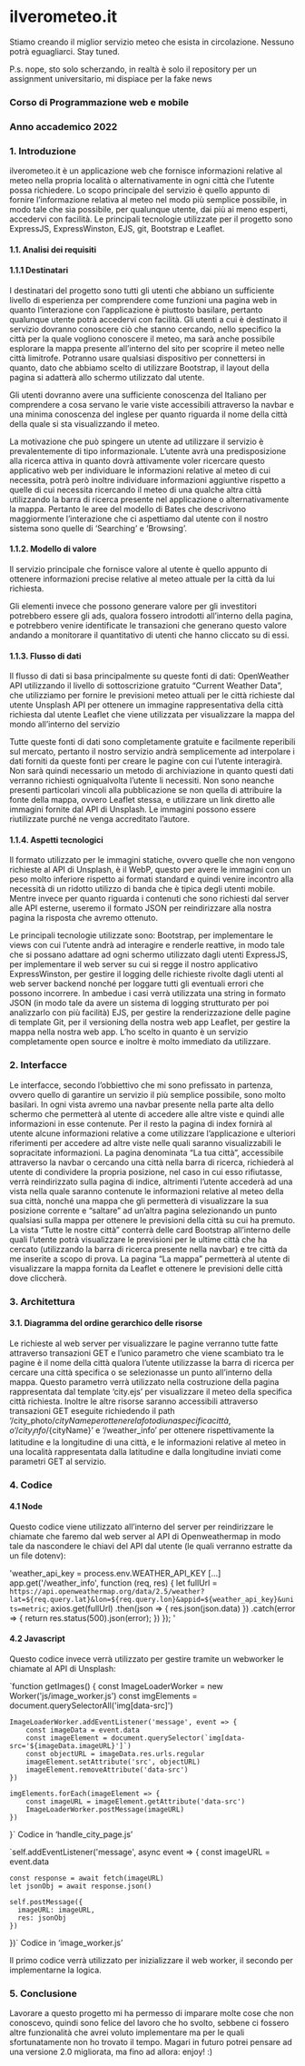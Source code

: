 # ilverometeo.it
Stiamo creando il miglior servizio meteo che esista in circolazione.
Nessuno potrà eguagliarci.
Stay tuned.

P.s. nope, sto solo scherzando, in realtà è solo il repository per un assignment universitario, mi dispiace per la fake news

### Corso di Programmazione web e mobile
### Anno accademico 2022


### 1. Introduzione

ilverometeo.it è un applicazione web che fornisce informazioni relative al meteo nella propria località o alternativamente in ogni città che l’utente possa richiedere.
Lo scopo principale del servizio è quello appunto di fornire l’informazione relativa al meteo nel modo più semplice possibile, in modo tale che sia possibile, per qualunque utente, dai più ai meno esperti, accedervi con facilità.
Le principali tecnologie utilizzate per il progetto sono ExpressJS, ExpressWinston, EJS, git, Bootstrap e Leaflet.
 
#### 1.1. 		Analisi dei requisiti
#### 1.1.1		Destinatari

I destinatari del progetto sono tutti gli utenti che abbiano un sufficiente livello di esperienza per comprendere come funzioni una pagina web in quanto l’interazione con l’applicazione è piuttosto basilare, pertanto qualunque utente potrà accedervi con facilità.
Gli utenti a cui è destinato il servizio dovranno conoscere ciò che stanno cercando, nello specifico la città per la quale vogliono conoscere il meteo, ma sarà anche possibile esplorare la mappa presente all’interno del sito per scoprire il meteo nelle città limitrofe. 
Potranno usare qualsiasi dispositivo per connettersi in quanto, dato che abbiamo scelto di utilizzare Bootstrap, il layout della pagina si adatterà allo schermo utilizzato dal utente.

Gli utenti dovranno avere una sufficiente conoscenza del Italiano per comprendere a cosa servano le varie viste accessibili attraverso la navbar e una minima conoscenza del inglese per quanto riguarda il nome della città della quale si sta visualizzando il meteo.

La motivazione che può spingere un utente ad utilizzare il servizio è prevalentemente di tipo informazionale.
L’utente avrà una predisposizione alla ricerca attiva in quanto dovrà attivamente voler ricercare questo applicativo web per individuare le informazioni relative al meteo di cui necessita, potrà però inoltre individuare informazioni aggiuntive rispetto a quelle di cui necessita ricercando il meteo di una qualche altra città utilizzando la barra di ricerca presente nel applicazione o alternativamente la mappa.
Pertanto le aree del modello di Bates che descrivono maggiormente l’interazione che ci aspettiamo dal utente con il nostro sistema sono quelle di ‘Searching’ e ‘Browsing’.

#### 1.1.2.		Modello di valore

Il servizio principale che fornisce valore al utente è quello appunto di ottenere informazioni precise relative al meteo attuale per la città da lui richiesta.

Gli elementi invece che possono generare valore per gli investitori potrebbero essere gli ads, qualora fossero introdotti all’interno della pagina, e potrebbero venire identificate le transazioni che generano questo valore andando a monitorare il quantitativo di utenti che hanno cliccato su di essi.

#### 1.1.3.		Flusso di dati

Il flusso di dati si basa principalmente su queste fonti di dati:
OpenWeather API utilizzando il livello di sottoscrizione gratuito “Current Weather Data”, che utilizziamo per fornire le previsioni meteo attuali per le città richieste dal utente
Unsplash API per ottenere un immagine rappresentativa della città richiesta dal utente
Leaflet che viene utilizzata per visualizzare la mappa del mondo all’interno del servizio

Tutte queste fonti di dati sono completamente gratuite e facilmente reperibili sul mercato, pertanto il nostro servizio andrà semplicemente ad interpolare i dati forniti da queste fonti per creare le pagine con cui l’utente interagirà.
Non sarà quindi necessario un metodo di archiviazione in quanto questi dati verranno richiesti ogniqualvolta l’utente li necessiti.
Non sono neanche presenti particolari vincoli alla pubblicazione se non quella di attribuire la fonte della mappa, ovvero Leaflet stessa, e utilizzare un link diretto alle immagini fornite dal API di Unsplash.
Le immagini possono essere riutilizzate purché ne venga accreditato l’autore.

#### 1.1.4.		Aspetti tecnologici

Il formato utilizzato per le immagini statiche, ovvero quelle che non vengono richieste al API di Unsplash, è il WebP, questo per avere le immagini con un peso molto inferiore rispetto ai formati standard e quindi venire incontro alla necessità di un ridotto utilizzo di banda che è tipica degli utenti mobile. Mentre invece per quanto riguarda i contenuti che sono richiesti dal server alle API esterne, useremo il formato JSON per reindirizzare alla nostra pagina la risposta che avremo ottenuto.  

Le principali tecnologie utilizzate sono:
Bootstrap, per implementare le views con cui l’utente andrà ad interagire e renderle reattive, in modo tale che si possano adattare ad ogni schermo utilizzato dagli utenti
ExpressJS, per implementare il web server su cui si regge il nostro applicativo
ExpressWinston, per gestire il logging delle richieste rivolte dagli utenti al web server backend nonché per loggare tutti gli eventuali errori che possono incorrere. In ambedue i casi verrà utilizzata una string in formato JSON (in modo tale da avere un sistema di logging strutturato per poi analizzarlo con più facilità)
EJS, per gestire la renderizzazione delle pagine di template
Git, per il versioning della nostra web app
Leaflet, per gestire la mappa nella nostra web app. L’ho scelto in quanto è un servizio completamente open source e inoltre è molto immediato da utilizzare.


### 2. Interfacce

Le interfacce, secondo l’obbiettivo che mi sono prefissato in partenza, ovvero quello di garantire un servizio il più semplice possibile, sono molto basilari.
In ogni vista avremo una navbar presente nella parte alta dello schermo che permetterà al utente di accedere alle altre viste e quindi alle informazioni in esse contenute. 
Per il resto la pagina di index fornirà al utente alcune informazioni relative a come utilizzare l’applicazione e ulteriori riferimenti per accedere ad altre viste nelle quali saranno visualizzabili le sopracitate informazioni.
La pagina denominata “La tua città”, accessibile attraverso la navbar o cercando una città nella barra di ricerca, richiederà al utente di condividere la propria posizione, nel caso in cui esso rifiutasse, verrà reindirizzato sulla pagina di indice, altrimenti l’utente accederà ad una vista nella quale saranno contenute le informazioni relative al meteo della sua città, nonché una mappa che gli permetterà di visualizzare la sua posizione corrente e “saltare” ad un’altra pagina selezionando un punto qualsiasi sulla mappa per ottenere le previsioni della città su cui ha premuto. 
La vista “Tutte le nostre città” conterrà delle card Bootstrap all’interno delle quali l’utente potrà visualizzare le previsioni per le ultime città che ha cercato (utilizzando la barra di ricerca presente nella navbar) e tre città da me inserite a scopo di prova.
La pagina “La mappa” permetterà al utente di visualizzare la mappa fornita da Leaflet e ottenere le previsioni delle città dove cliccherà.










### 3. Architettura
#### 3.1.		Diagramma del ordine gerarchico delle risorse


Le richieste al web server per visualizzare le pagine verranno tutte fatte attraverso transazioni GET e l’unico parametro che viene scambiato tra le pagine è il nome della città qualora l’utente utilizzasse la barra di ricerca per cercare una città specifica o se selezionasse un punto all’interno della mappa. Questo parametro verrà utilizzato nella costruzione della pagina rappresentata dal template ‘city.ejs’ per visualizzare il meteo della specifica città richiesta.
Inoltre le altre risorse saranno accessibili attraverso transazioni GET eseguite richiedendo il path ‘/city_photo/${cityName} per ottenere la foto di una specifica città, o ‘/city_info/${cityName}’ e ‘/weather_info’ per ottenere rispettivamente la latitudine e la longitudine di una città, e le informazioni relative al meteo in una località rappresentata dalla latitudine e dalla longitudine inviati come parametri GET al servizio.

### 4. Codice
#### 4.1		Node

Questo codice viene utilizzato all’interno del server per reindirizzare le chiamate che faremo dal web server al API di Openweathermap in modo tale da nascondere le chiavi del API dal utente (le quali verranno estratte da un file dotenv):

'weather_api_key = process.env.WEATHER_API_KEY
[…]
app.get('/weather_info', function (req, res) {
    let fullUrl = `https://api.openweathermap.org/data/2.5/weather?lat=${req.query.lat}&lon=${req.query.lon}&appid=${weather_api_key}&units=metric`;
    axios.get(fullUrl)
    .then(json => {
        res.json(json.data)
    })
    .catch(error => {
        return res.status(500).json(error);
    })
});
'

#### 4.2 		Javascript

Questo codice invece verrà utilizzato per gestire tramite un webworker le chiamate al API di Unsplash:

`function getImages() {
    const ImageLoaderWorker = new Worker('js/image_worker.js')
    const imgElements = document.querySelectorAll('img[data-src]')

    ImageLoaderWorker.addEventListener('message', event => {
        const imageData = event.data
        const imageElement = document.querySelector(`img[data-src='${imageData.imageURL}']`)
        const objectURL = imageData.res.urls.regular       
        imageElement.setAttribute('src', objectURL)
        imageElement.removeAttribute('data-src')
    })
    
    imgElements.forEach(imageElement => {
        const imageURL = imageElement.getAttribute('data-src')
        ImageLoaderWorker.postMessage(imageURL)
    })
}`
Codice in ‘handle_city_page.js’


`self.addEventListener('message', async event => {
    const imageURL = event.data

    const response = await fetch(imageURL)
    let jsonObj = await response.json()

    self.postMessage({
      imageURL: imageURL,
      res: jsonObj
    })
  })`
Codice in ‘image_worker.js’


Il primo codice verrà utilizzato per inizializzare il web worker, il secondo per implementarne la logica.

### 5. Conclusione

Lavorare a questo progetto mi ha permesso di imparare molte cose che non conoscevo, quindi sono felice del lavoro che ho svolto, sebbene ci fossero altre funzionalità che avrei voluto implementare ma per le quali sfortunatamente non ho trovato il tempo.
Magari in futuro potrei pensare ad una versione 2.0 migliorata, ma fino ad allora: enjoy! :)
